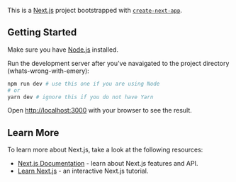 This is a [Next.js](https://nextjs.org/) project bootstrapped with [`create-next-app`](https://github.com/vercel/next.js/tree/canary/packages/create-next-app).

## Getting Started

Make sure you have [Node.js](https://nodejs.org/en) installed. 

Run the development server after you've navaigated to the project directory (whats-wrong-with-emery):

```bash
npm run dev # use this one if you are using Node
# or
yarn dev # ignore this if you do not have Yarn
```

Open [http://localhost:3000](http://localhost:3000) with your browser to see the result.

## Learn More

To learn more about Next.js, take a look at the following resources:

- [Next.js Documentation](https://nextjs.org/docs) - learn about Next.js features and API.
- [Learn Next.js](https://nextjs.org/learn) - an interactive Next.js tutorial.

